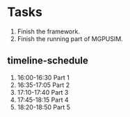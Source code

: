 # Tasks
1. Finish the framework.
2. Finish the running part of MGPUSIM.


## timeline-schedule
1. 16:00-16:30 Part 1
2. 16:35-17:05 Part 2
3. 17:10-17:40 Part 3
4. 17:45-18:15 Part 4
5. 18:20-18:50 Part 5